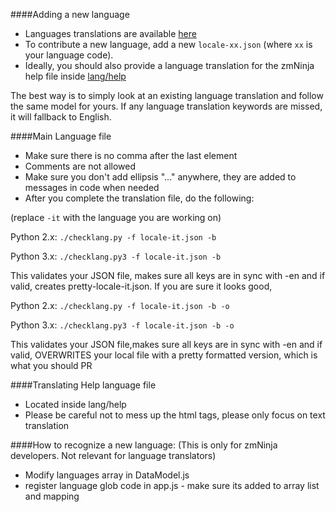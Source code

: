 ####Adding a new language
* Languages translations are available [here](https://github.com/pliablepixels/zmNinja/tree/master/www/lang)
* To contribute a new language, add a new ``locale-xx.json`` (where `xx` is your language code).
* Ideally, you should also provide a language translation for the zmNinja help file inside [lang/help](https://github.com/pliablepixels/zmNinja/tree/master/www/lang/help)

The best way is to simply look at an existing language translation and follow the same model for yours. If any language translation keywords are missed, it will fallback to English.

####Main Language file
* Make sure there is no comma after the last element
* Comments are not allowed
* Make sure you don't add ellipsis "..." anywhere, they are added to messages in code when needed
* After you complete the translation file, do the following:

(replace ``-it`` with the language you are working on)

Python 2.x:
``
./checklang.py -f locale-it.json -b
``

Python 3.x:
``
./checklang.py3 -f locale-it.json -b
``

This validates your JSON file, makes sure all keys are in sync with -en and if valid, creates pretty-locale-it.json. If you are sure it looks good,

Python 2.x:
``
./checklang.py -f locale-it.json -b -o
``

Python 3.x:
``
./checklang.py3 -f locale-it.json -b -o
``

This validates your JSON file,makes sure all keys are in sync with -en  and if valid, OVERWRITES your local file with a pretty formatted version, which is what you should PR


####Translating Help language file
* Located inside lang/help
* Please be careful not to mess up the html tags, please only focus on text translation


####How to recognize a new language:
(This is only for zmNinja developers. Not relevant for language translators)
* Modify languages array in DataModel.js
* register language glob code in app.js - make sure its added to array list and mapping

